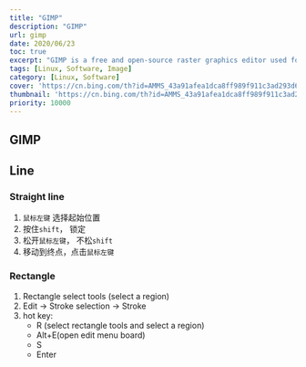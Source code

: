 ```yaml
---
title: "GIMP"
description: "GIMP"
url: gimp
date: 2020/06/23
toc: true
excerpt: "GIMP is a free and open-source raster graphics editor used for image manipulation and image editing, free-form drawing, transcoding between different image file formats, and more specialized tasks."
tags: [Linux, Software, Image]
category: [Linux, Software]
cover: 'https://cn.bing.com/th?id=AMMS_43a91afea1dca8ff989f911c3ad293d6&w=410&h=110'
thumbnail: 'https://cn.bing.com/th?id=AMMS_43a91afea1dca8ff989f911c3ad293d6&w=110&h=110'
priority: 10000
---
```


## GIMP



## Line
### Straight line

1. `鼠标左键` 选择起始位置
2. 按住`shift`， 锁定
3. 松开`鼠标左键`， 不松`shift`
4. 移动到终点，点击`鼠标左键`


### Rectangle
1. Rectangle select tools (select a region)
2. Edit -> Stroke selection -> Stroke
3. hot key:
	- R (select rectangle tools and select a region)
	- Alt+E(open edit menu board)
	- S
	- Enter


